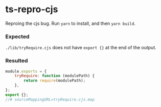 # ts-repro-cjs
Reproing the cjs bug. Run `yarn` to install, and then `yarn build`. 

### Expected

`./lib/tryRequire.cjs` does not have `export {}` at the end of the output.

### Resulted

```js
module.exports = {
    tryRequire: function (modulePath) {
        return require(modulePath);
    },
};
export {};
//# sourceMappingURL=tryRequire.cjs.map
```
